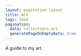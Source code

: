 ```yaml
---
layout: pagination-layout
title: Art
tags: feed
pagination:
  data: collections.art
  generatePageOnEmptyData: true
---
```


A guide to my art.
